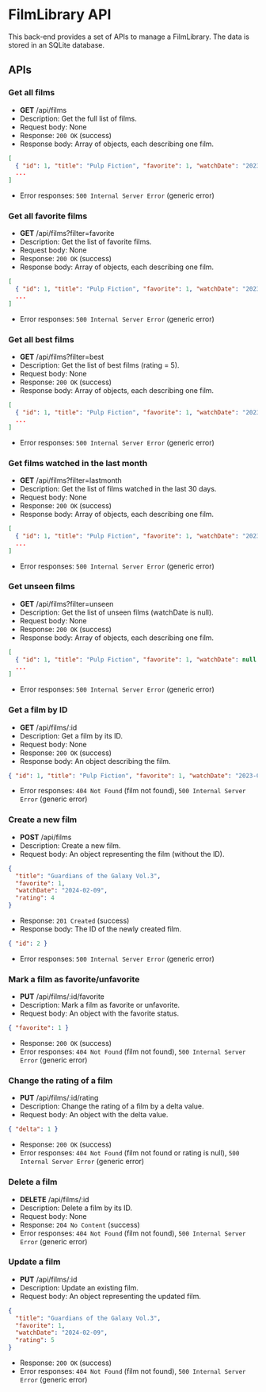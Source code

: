 # FilmLibrary API

This back-end provides a set of APIs to manage a FilmLibrary. The data is stored in an SQLite database.

## APIs

### Get all films

* **GET** /api/films
* Description: Get the full list of films.
* Request body: None
* Response: `200 OK` (success)
* Response body: Array of objects, each describing one film.

```json
[
  { "id": 1, "title": "Pulp Fiction", "favorite": 1, "watchDate": "2023-03-11", "rating": null },
  ...
]
```

* Error responses: `500 Internal Server Error` (generic error)

### Get all favorite films

* **GET** /api/films?filter=favorite
* Description: Get the list of favorite films.
* Request body: None
* Response: `200 OK` (success)
* Response body: Array of objects, each describing one film.

```json
[
  { "id": 1, "title": "Pulp Fiction", "favorite": 1, "watchDate": "2023-03-11", "rating": null },
  ...
]
```

* Error responses: `500 Internal Server Error` (generic error)

### Get all best films

* **GET** /api/films?filter=best
* Description: Get the list of best films (rating = 5).
* Request body: None
* Response: `200 OK` (success)
* Response body: Array of objects, each describing one film.

```json
[
  { "id": 1, "title": "Pulp Fiction", "favorite": 1, "watchDate": "2023-03-11", "rating": 5 },
  ...
]
```

* Error responses: `500 Internal Server Error` (generic error)

### Get films watched in the last month

* **GET** /api/films?filter=lastmonth
* Description: Get the list of films watched in the last 30 days.
* Request body: None
* Response: `200 OK` (success)
* Response body: Array of objects, each describing one film.

```json
[
  { "id": 1, "title": "Pulp Fiction", "favorite": 1, "watchDate": "2023-03-11", "rating": null },
  ...
]
```

* Error responses: `500 Internal Server Error` (generic error)

### Get unseen films

* **GET** /api/films?filter=unseen
* Description: Get the list of unseen films (watchDate is null).
* Request body: None
* Response: `200 OK` (success)
* Response body: Array of objects, each describing one film.

```json
[
  { "id": 1, "title": "Pulp Fiction", "favorite": 1, "watchDate": null, "rating": null },
  ...
]
```

* Error responses: `500 Internal Server Error` (generic error)

### Get a film by ID

* **GET** /api/films/:id
* Description: Get a film by its ID.
* Request body: None
* Response: `200 OK` (success)
* Response body: An object describing the film.

```json
{ "id": 1, "title": "Pulp Fiction", "favorite": 1, "watchDate": "2023-03-11", "rating": null }
```

* Error responses: `404 Not Found` (film not found), `500 Internal Server Error` (generic error)

### Create a new film

* **POST** /api/films
* Description: Create a new film.
* Request body: An object representing the film (without the ID).

```json
{
  "title": "Guardians of the Galaxy Vol.3",
  "favorite": 1,
  "watchDate": "2024-02-09",
  "rating": 4
}
```

* Response: `201 Created` (success)
* Response body: The ID of the newly created film.

```json
{ "id": 2 }
```

* Error responses: `500 Internal Server Error` (generic error)

### Mark a film as favorite/unfavorite

* **PUT** /api/films/:id/favorite
* Description: Mark a film as favorite or unfavorite.
* Request body: An object with the favorite status.

```json
{ "favorite": 1 }
```

* Response: `200 OK` (success)
* Error responses: `404 Not Found` (film not found), `500 Internal Server Error` (generic error)

### Change the rating of a film

* **PUT** /api/films/:id/rating
* Description: Change the rating of a film by a delta value.
* Request body: An object with the delta value.

```json
{ "delta": 1 }
```

* Response: `200 OK` (success)
* Error responses: `404 Not Found` (film not found or rating is null), `500 Internal Server Error` (generic error)

### Delete a film

* **DELETE** /api/films/:id
* Description: Delete a film by its ID.
* Request body: None
* Response: `204 No Content` (success)
* Error responses: `404 Not Found` (film not found), `500 Internal Server Error` (generic error)

### Update a film

* **PUT** /api/films/:id
* Description: Update an existing film.
* Request body: An object representing the updated film.

```json
{
  "title": "Guardians of the Galaxy Vol.3",
  "favorite": 1,
  "watchDate": "2024-02-09",
  "rating": 5
}
```

* Response: `200 OK` (success)
* Error responses: `404 Not Found` (film not found), `500 Internal Server Error` (generic error)
